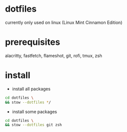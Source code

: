 # dotfiles
currently only used on linux (Linux Mint Cinnamon Edition)

# prerequisites
alacritty, fastfetch, flameshot, git, rofi, tmux, zsh

# install
- install all packages
```bash
cd dotfiles \
&& stow --dotfiles */
```
- install some packages
```bash
cd dotfiles \
&& stow --dotfiles git zsh
```
